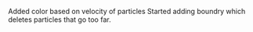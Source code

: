 Added color based on velocity of particles
Started adding boundry which deletes particles that go too far. 
